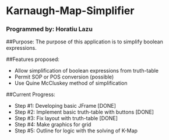 # Karnaugh-Map-Simplifier
### Programmed by: Horatiu Lazu

##Purpose:
The purpose of this application is to simplify boolean expressions.

##Features proposed:
* Allow simplification of boolean expressions from truth-table
* Permit SOP or POS conversion (possible)
* Use Quine McCluskey method of simplification


##Current Progress:
* Step #1: Developing basic JFrame [DONE]
* Step #2: Implement basic truth-table with buttons [DONE]
* Step #3: Fix layout with truth-table [DONE]
* Step #4: Make graphics for grid
* Step #5: Outline for logic with the solving of K-Map

